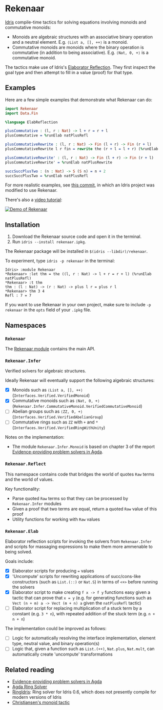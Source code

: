 # Rekenaar

[Idris](https://www.idris-lang.org) compile-time tactics for solving equations involving monoids and commutative monoids:

- Monoids are algebraic structures with an associative binary operation and a neutral element. E.g. `⟨List a, [], ++⟩` is a monoid.
- Commutative monoids are monoids where the binary operation is commutative (in addition to being associative). E.g. `⟨Nat, 0, +⟩` is a commutative monoid.

The tactics make use of Idris's [Elaborator Reflection](http://docs.idris-lang.org/en/v1.3.0/reference/elaborator-reflection.html). They first inspect the goal type and then attempt to fill in a value (proof) for that type.

## Examples

Here are a few simple examples that demonstrate what Rekenaar can do:

```idris
import Rekenaar
import Data.Fin

%language ElabReflection

plusCommutative : (l, r : Nat) -> l + r = r + l
plusCommutative = %runElab natPlusRefl

plusCommutativeRewrite : (l, r : Nat) -> Fin (l + r) -> Fin (r + l)
plusCommutativeRewrite l r fin = rewrite the (r + l = l + r) (%runElab natPlusRefl) in fin

plusCommutativeRewrite' : (l, r : Nat) -> Fin (l + r) -> Fin (r + l)
plusCommutativeRewrite' = %runElab natPlusRewrite

succSuccPlusTwo : (n : Nat) -> S (S n) = n + 2
succSuccPlusTwo = %runElab natPlusRefl
```

For more realistic examples, see [this commit](https://github.com/jdevuyst/idris-data/commit/771f62863f56b0bb7c1a0a9fddc9a48e55224143), in which an Idris project was modified to use Rekenaar.

There's also a [video tutorial](https://www.youtube.com/watch?v=deYYhTl4zDs):

[![Demo of Rekenaar](http://img.youtube.com/vi/deYYhTl4zDs/0.jpg)](http://www.youtube.com/watch?v=deYYhTl4zDs)

## Installation

1. Download the Rekenaar source code and open it in the terminal.
2. Run `idris --install rekenaar.ipkg`.

The Rekenaar package will be installed in `$(idris --libdir)/rekenaar`.

To experiment, type `idris -p rekenaar` in the terminal:

```
Idris> :module Rekenaar
*Rekenaar> :let thm = the ((l, r : Nat) -> l + r = r + l) (%runElab natPlusRefl)
*Rekenaar> :t thm
thm : (l : Nat) -> (r : Nat) -> plus l r = plus r l
*Rekenaar> thm 3 4
Refl : 7 = 7
```

If you want to use Rekenaar in your own project, make sure to include `-p rekenaar` in the `opts` field of your `.ipkg` file.

## Namespaces

### `Rekenaar`

The [Rekenaar module](src/Rekenaar.idr) contains the main API.

### `Rekenaar.Infer`

Verified solvers for algebraic structures.

Ideally Rekenaar will eventually support the following algebraic structures:

- [x] Monoids such as `⟨List a, [], ++⟩` (`Interfaces.Verified.VerifiedMonoid`)
- [x] Commutative monoids such as `⟨Nat, 0, +⟩` (`Rekenaar.Infer.CommutativeMonoid.VerifiedCommutativeMonoid`)
- [ ] Abelian groups such as `⟨ZZ, 0, +⟩` (`Interfaces.Verified.VerifiedAbelianGroup`)
- [ ] Commutative rings such as `ZZ` with `+` and `*` (`Interfaces.Verified.VerifiedRingWithUnity`)

Notes on the implementation:

- The module `Rekenaar.Infer.Monoid` is based on chapter 3 of the report [Evidence-providing problem solvers in Agda](https://github.com/umazalakain/fyp).

### `Rekenaar.Reflect`

This namespace contains code that bridges the world of quotes `Raw` terms and the world of values.

Key functionality:

- Parse quoted `Raw` terms so that they can be processed by `Rekenaar.Infer` modules
- Given a proof that two terms are equal, return a quoted `Raw` value of this proof
- Utility functions for working with `Raw` values

### `Rekenaar.Elab`

Elaborator reflection scripts for invoking the solvers from `Rekenaar.Infer` and scripts for massaging expressions to make them more ammenable to being solved.

Goals include:

- [x] Elaborator scripts for producing `=` values
- [x] 'Uncompute' scripts for rewriting applications of succ/cons-like constructors (such as `List.(::)` or `Nat.S`) in terms of `<+>` before running the solvers
- [x] Elaborator script to make creating `f x -> f y` functions easy given a tactic that can prove that `x = y` (e.g. for generating functions such as `Vect (n + m) a -> Vect (m + n) a` given the `natPlusRefl` tactic)
- [ ] Elaborator script for replacing multiplication of a stuck term by a constant (e.g. `3 * n`), with repeated addition of the stuck term (e.g. `n + n + n`)

The implementation could be improved as follows:

- [ ] Logic for automatically resolving the interface implementation, element type, neutral value, and binary operation(s)
- [ ] Logic that, given a function such as `List.(++)`, `Nat.plus`, `Nat.mult`, can automatically create 'uncompute' transformations

## Related reading

- [Evidence-providing problem solvers in Agda](https://github.com/umazalakain/fyp)
- [Agda Ring Solver](http://www.cse.chalmers.se/~nad/listings/lib/Algebra.RingSolver.html)
- [RingIdris](https://github.com/FranckS/RingIdris): Ring solver for Idris 0.6, which does not presently compile for modern versions of Idris
- [Christiansen's monoid tactic](https://gist.github.com/david-christiansen/066ad771212b2f20ea40)
